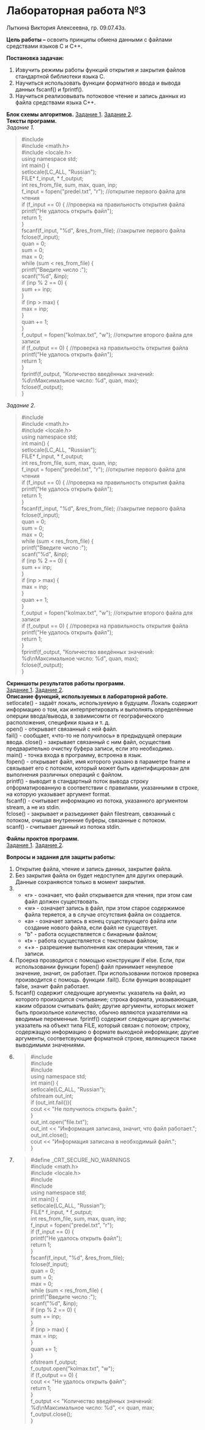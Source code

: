 # Лабораторная работа №3
Лыткина Виктория Алексеевна, гр. 09.07.43з.

**Цель работы –** освоить принципы обмена данными с файлами средствами языков C и C++.

**Постановка задачаи:**
1) Извучить режимы работы функций открытия и закрытия файлов стандартной библиотеки языка C.
2) Научиться использовать функции форматного ввода и вывода данных fscanf() и fprintf().
3) Научиться реализовывать потоковое чтение и запись данных из файла средствами языка C++.

**Блок схемы алгоритмов.**
[Задание 1](img_3_lab/blockDiagram1.drawio.pdf). [Задание 2](img_3_lab/blockDiagram2.drawio.pdf).  
**Тексты программ.**  
*Задание 1.*  
>#include<iostream>   
#include <math.h>  
#include <locale.h>  
using namespace std;  
int main() {  
	setlocale(LC_ALL, "Russian");  
	FILE* f_input, * f_output;  
	int res_from_file, sum, max, quan, inp;  
	f_input = fopen("predel.txt", "r");			//открытие первого файла для чтения  
	if (f_input == 0) {							//проверка на правильность открытия файла  
		printf("Не удалось открыть файл");  
		return 1;  
	}  
	fscanf(f_input, "%d", &res_from_file);		//закрытие первого файла  
	fclose(f_input);  
	quan = 0;  
	sum = 0;  
	max = 0;  
		while (sum < res_from_file) {  
			printf("Введите число :");  
			scanf("%d", &inp);  
			if (inp % 2 == 0) {  
				sum += inp;  
			}  
			if (inp > max) {  
					max = inp;  
			}  
			quan += 1;  
	}  
	f_output = fopen("kolmax.txt", "w");		//открытие второго файла для записи  
	if (f_output == 0) {						//проверка на правильность открытия файла  
	printf("Не удалось открыть файл");  
	return 1;  
	}  
	fprintf(f_output, "Количество введённых значений: %d\nМаксимальное число: %d", quan, max);  		
	fclose(f_output);  
}

*Задание 2.*  
>#include<iostream>   
#include <math.h>  
#include <locale.h>  
using namespace std;  
int main() {  
	setlocale(LC_ALL, "Russian");  
	FILE* f_input, * f_output;  
	int res_from_file, sum, max, quan, inp;  
	f_input = fopen("predel.txt", "r");			//открытие первого файла для чтения  
	if (f_input == 0) {							//проверка на правильность открытия файла  
		printf("Не удалось открыть файл");  
		return 1;  
	}  
	fscanf(f_input, "%d", &res_from_file);		//закрытие первого файла  
	fclose(f_input);  
	quan = 0;  
	sum = 0;  
	max = 0;  
		while (sum < res_from_file) {  
			printf("Введите число :");  
			scanf("%d", &inp);  
			if (inp % 2 == 0) {  
				sum += inp;  
			}  
			if (inp > max) {  
					max = inp;  
			}  
			quan += 1;  
	}  
	f_output = fopen("kolmax.txt", "w");		//открытие второго файла для записи  
	if (f_output == 0) {						//проверка на правильность открытия файла  
	printf("Не удалось открыть файл");  
	return 1;  
	}  
	fprintf(f_output, "Количество введённых значений: %d\nМаксимальное число: %d", quan, max);		 
	fclose(f_output);  
}

**Скриншоты результатов работы программ.**  
[Задание 1](img_3_lab/workres1.png). [Задание 2](img_3_lab/workres2.png).   
**Описание функций, используемых в лабораторной работе.**  
setlocate() - задаёт локаль, используемую в будущем. Локаль содержит информацию о том, как интерпретировать и выполнять определённые оперции ввода/вывода, в завимисомти от географического расположения, специфики языка и т. д.  
open() - открывает связанный с ней файл.  
fail() - сообщает, «что-то не получилось» в предыдущей операции ввода. 
close() - закрывает связанный с ним файл, осуществив предварительно очистку буфера записи, если это необходимо.  
main() - точка входа в программу, встроена в язык.  
fopen() - открывает файл, имя которого указано в параметре fname и связывает его с потоком, который может быть идентифицирован для выполнения различных операций с файлом.  
printf() - выводит в стандартный поток вывода строку отформатированную в соответствии с правилами, указанными в строке, на которую указывает аргумент format.  
fscanf() - считывает информацию из потока, указанного аргументом stream, а не из stdin.  
fclose() - закрывает и разъединяет файл filestream, связанный с потоком, очищая внутренние буферы, связанные с потоком.  
scanf() - считывает данный из потока stdin.  

**Файлы проктов программ.**  
[Задание 1](lab3.1.cpp). [Задание 2](lab3.2.cpp).  

**Вопросы и задания для защиты работы:**
1) Открытие файла, чтение и запись данных, закрытие файла.  
2) Без закрытия файла он будет недоступен для других операций. Данные сохраняются только в момент закрытия.
3) - «r» - означает, что файл открывается для чтения, при этом сам файл должен существовать.
   - «w» - означает запись в файл, при этом старое содержимое файла теряется, а в случае отсутствия файла он создается.
   - «a» - означает запись в конец существующего файла или создание нового файла, если файл не существует.
   - "b" - работа осуществляется с бинарным файлом;
   - «t» - работа осуществляется с текстовым файлом;
   - «+» - разрешение выполнения как операции чтения, так и записи.
4) Проерка прозводится с помощью конструкции if else. Если, при использовании функции fopen() файл принимает ненулевое значение, значит, он работает. При использовании потоков проверка производится с помощь. функции .fail(). Если функция возвращает false, значит файл работает.
5) fscanf() содержит следующие аргументы: указатель на файл, из которого произодится считывание; строка формата, указываюющая, каким образом считывать файл; другие аргументы, которых может быть произольное количество, обычно являются указателями на вводимые переменные.
fprintf() содержит следующие аргументы: указатель на объект типа FILE, который связан с потоком; строку, содержащую информацию о формате выходной информации; другие аргументы, соответсвующие форматной строке, являющиеся также выводимыми значениями.
6) >#include <iostream>  
#include <fstream>  
#include <locale>  
using namespace std;  
int main() {  
	setlocale(LC_ALL, "Russian");  
	ofstream out_int;  
	if (out_int.fail()){  
		cout << "Не получилось открыть файл.";  
	}  
	out_int.open("file.txt");  
	out_int << "Информация записана, значит, что файл работает.";  
	out_int.close();  
	cout << "Информация записана в необходимый файл.";  
}  
7) >#define _CRT_SECURE_NO_WARNINGS  
#include <math.h>  
#include <locale.h>  
#include <iostream>  
#include <fstream>  
using namespace std;  
int main() {  
	setlocale(LC_ALL, "Russian");  
	FILE* f_input, * f_output;  
	int res_from_file, sum, max, quan, inp;  
	f_input = fopen("predel.txt", "r");  
	if (f_input == 0) {  
		printf("Не удалось открыть файл");  
		return 1;  
	}  
	fscanf(f_input, "%d", &res_from_file);  
	fclose(f_input);  
	quan = 0;  
	sum = 0;  
	max = 0;  
	while (sum < res_from_file) {  
		printf("Введите число :");  
		scanf("%d", &inp);  
		if (inp % 2 == 0) {  
			sum += inp;  
		}  
		if (inp > max) {  
			max = inp;  
		}  
		quan += 1;  
	}  
	ofstream f_output;  
		f_output.open("kolmax.txt", "w");  
	if (f_output == 0) {  
		cout << "Не удалось открыть файл";  
		return 1;  
	}  
	f_output << "Количество введённых значений: %d\nМаксимальное число: %d", << quan, max;  
	f_output.close();  
}  
